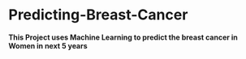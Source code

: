 # Predicting-Breast-Cancer

**This Project uses Machine Learning to predict the breast cancer in Women in next 5 years**
